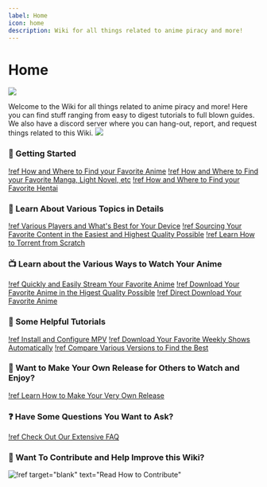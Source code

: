 ```yaml
---
label: Home
icon: home
description: Wiki for all things related to anime piracy and more!
---
```


# Home
![](https://user-images.githubusercontent.com/78981416/214677895-b5497a9f-b78c-4c26-8ef3-880594c67e7a.png)

Welcome to the Wiki for all things related to anime piracy and more!
Here you can find stuff ranging from easy to digest tutorials to full blown guides.
We also have a discord server where you can hang-out, report, and request things related to this Wiki.
[![](https://discordapp.com/api/guilds/974468300304171038/widget.png?style=banner2)](https://discord.gg/snackbox)

### :rocket: Getting Started

[!ref How and Where to Find your Favorite Anime](/getting-started/anime/)
[!ref How and Where to Find your Favorite Manga, Light Novel, etc](/getting-started/literature/)
[!ref How and Where to Find your Favorite Hentai](/getting-started/hentai/)

### :book: Learn About Various Topics in Details

[!ref Various Players and What's Best for Your Device](/guides/playback/)
[!ref Sourcing Your Favorite Content in the Easiest and Highest Quality Possible](/guides/playback/)
[!ref Learn How to Torrent from Scratch](/guides/torrenting/)

### :tv: Learn about the Various Ways to Watch Your Anime

[!ref Quickly and Easily Stream Your Favorite Anime](/sourcing/streaming/)
[!ref Download Your Favorite Anime in the Higest Quality Possible](/sourcing/public-trackers/)
[!ref Direct Download Your Favorite Anime](/sourcing/ddl/)

### :scroll: Some Helpful Tutorials

[!ref Install and Configure MPV](/tutorials/mpv/)
[!ref Download Your Favorite Weekly Shows Automatically](/tutorials/rss/)
[!ref Compare Various Versions to Find the Best](/tutorials/comparison/)

### :floppy_disk: Want to Make Your Own Release for Others to Watch and Enjoy?

[!ref Learn How to Make Your Very Own Release](/advanced/release-standards/)

### :question: Have Some Questions You Want to Ask?

[!ref Check Out Our Extensive FAQ](/resources/faq/)

### :sparkling_heart: Want To Contribute and Help Improve this Wiki?

![!ref target="blank" text="Read How to Contribute"](https://github.com/Snaacky/thewiki/)
